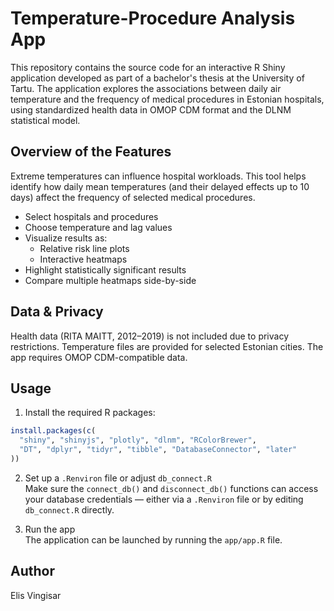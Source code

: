 # Temperature-Procedure Analysis App
This repository contains the source code for an interactive R Shiny application developed as part of a bachelor's thesis at the University of Tartu. The application explores the associations between daily air temperature and the frequency of medical procedures in Estonian hospitals, using standardized health data in OMOP CDM format and the DLNM statistical model.
## Overview of the Features
Extreme temperatures can influence hospital workloads. This tool helps identify how daily mean temperatures (and their delayed effects up to 10 days) affect the frequency of selected medical procedures.
* Select hospitals and procedures
* Choose temperature and lag values
* Visualize results as:
  * Relative risk line plots
  * Interactive heatmaps
* Highlight statistically significant results
* Compare multiple heatmaps side-by-side
## Data & Privacy 
Health data (RITA MAITT, 2012–2019) is not included due to privacy restrictions. Temperature files are provided for selected Estonian cities. The app requires OMOP CDM-compatible data.
## Usage
1. Install the required R packages:
```r
install.packages(c(
  "shiny", "shinyjs", "plotly", "dlnm", "RColorBrewer",
  "DT", "dplyr", "tidyr", "tibble", "DatabaseConnector", "later"
))
```
2. Set up a `.Renviron` file or adjust `db_connect.R` <br> Make sure the `connect_db()` and `disconnect_db()` functions can access your database credentials — either via a `.Renviron` file or by editing `db_connect.R` directly.

3. Run the app <br> The application can be launched by running the `app/app.R` file.
## Author
Elis Vingisar
